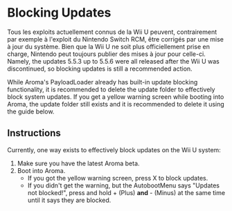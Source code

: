 # Blocking Updates

Tous les exploits actuellement connus de la Wii U peuvent, contrairement par exemple à l'exploit du Nintendo Switch RCM, être corrigés par une mise à jour du système. Bien que la Wii U ne soit plus officiellement prise en charge, Nintendo peut toujours publier des mises à jour pour celle-ci. Namely, the updates 5.5.3 up to 5.5.6 were all released after the Wii U was discontinued, so blocking updates is still a recommended action.

While Aroma's PayloadLoader already has built-in update blocking functionality, it is recommended to delete the update folder to effectively block system updates.
If you get a yellow warning screen while booting into Aroma, the update folder still exists and it is recommended to delete it using the guide below.

## Instructions

Currently, one way exists to effectively block updates on the Wii U system:

1. Make sure you have the latest Aroma beta.
2. Boot into Aroma.
    - If you got the yellow warning screen, press X to block updates.
    - If you didn't get the warning, but the AutobootMenu says "Updates not blocked!", press and hold + (Plus) **and** - (Minus) at the same time until it says they are blocked.
